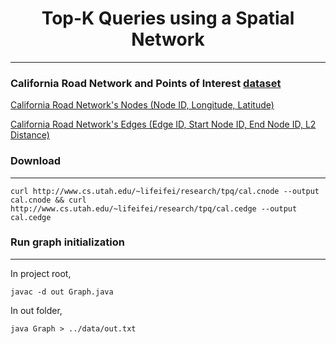 # <div align="center">Top-K Queries using a Spatial Network</div>

---

### California Road Network and Points of Interest [dataset](http://www.cs.utah.edu/~lifeifei/SpatialDataset.htm)

[California Road Network's Nodes (Node ID, Longitude, Latitude)](http://www.cs.utah.edu/~lifeifei/research/tpq/cal.cnode)

[California Road Network's Edges \(Edge ID, Start Node ID, End Node ID, L2 Distance\)](http://www.cs.utah.edu/~lifeifei/research/tpq/cal.cedge)


### Download

---

``` commandline
curl http://www.cs.utah.edu/~lifeifei/research/tpq/cal.cnode --output cal.cnode && curl http://www.cs.utah.edu/~lifeifei/research/tpq/cal.cedge --output cal.cedge
```

### Run graph initialization

---

In project root,
``` commandline
javac -d out Graph.java
```

In out folder,
``` commandline
java Graph > ../data/out.txt
```